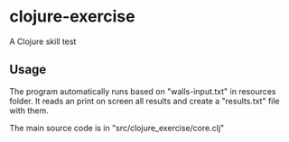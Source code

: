 # clojure-exercise

A Clojure skill test

## Usage

The program automatically runs based on "walls-input.txt" in resources folder.
It reads an print on screen all results and create a "results.txt" file with them.

The main source code is in "src/clojure_exercise/core.clj"